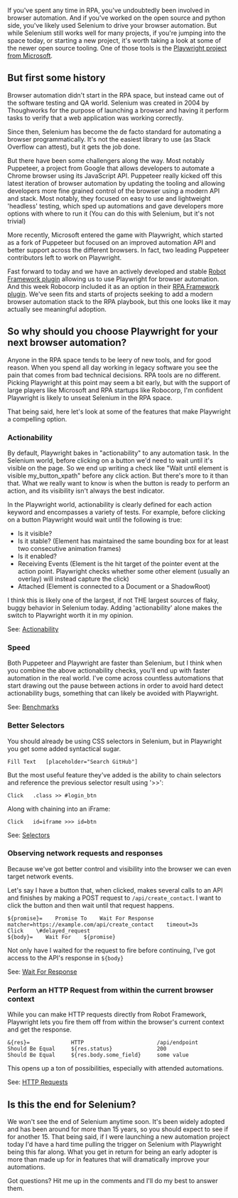 
If you've spent any time in RPA, you've undoubtedly been involved in browser automation. And if you've worked on the open source and python side, you've likely used Selenium to drive your browser automation. But while Selenium still works well for many projects, if you're jumping into the space today, or starting a new project, it's worth taking a look at some of the newer open source tooling. One of those tools is the [Playwright project from Microsoft](https://playwright.dev/).

## But first some history

Browser automation didn't start in the RPA space, but instead came out of the software testing and QA world. Selenium was created in 2004 by Thoughworks for the purpose of launching a browser and having it perform tasks to verify that a web application was working correctly.

Since then, Selenium has become the de facto standard for automating a browser programmatically. It's not the easiest library to use (as Stack Overflow can attest), but it gets the job done.

But there have been some challengers along the way. Most notably Puppeteer, a project from Google that allows developers to automate a Chrome browser using its JavaScript API. Puppeteer really kicked off this latest iteration of browser automation by updating the tooling and allowing developers more fine grained control of the browser using a modern API and stack. Most notably, they focused on easy to use and lightweight 'headless' testing, which sped up automations and gave developers more options with where to run it (You can do this with Selenium, but it's not trivial)

More recently, Microsoft entered the game with Playwright, which started as a fork of Puppeteer but focused on an improved automation API and better support across the different browsers. In fact, two leading Puppeteer contributors left to work on Playwright.

Fast forward to today and we have an actively developed and stable [Robot Framework plugin](https://marketsquare.github.io/robotframework-browser/Browser.html) allowing us to use Playwright for browser automation. And this week Robocorp included it as an option in their [RPA Framework plugin](https://rpaframework.org/libraries/browser_playwright/index.html#). We've seen fits and starts of projects seeking to add a modern browser automation stack to the RPA playbook, but this one looks like it may actually see meaningful adoption.

## So why should you choose Playwright for your next browser automation?

Anyone in the RPA space tends to be leery of new tools, and for good reason. When you spend all day working in legacy software you see the pain that comes from bad technical decisions. RPA tools are no different. Picking Playwright at this point may seem a bit early, but with the support of large players like Microsoft and RPA startups like Robocorp, I'm confident Playwright is likely to unseat Selenium in the RPA space.

That being said, here let's look at some of the features that make Playwright a compelling option.

### Actionability

By default, Playwright bakes in "actionability" to any automation task. In the Selenium world, before clicking on a button we'd need to wait until it's visible on the page. So we end up writing a check like "Wait until element is visible    my_button_xpath" before any click action. But there's more to it than that. What we really want to know is when the button is ready to perform an action, and its visibility isn't always the best indicator.
 
In the Playwright world, actionability is clearly defined for each action keyword and encompasses a variety of tests. For example, before clicking on a button Playwright would wait until the following is true:

- Is it visible?
- Is it stable? (Element has maintained the same bounding box for at least two consecutive animation frames)
- Is it enabled?
- Receiving Events (Element is the hit target of the pointer event at the action point. Playwright checks whether some other element (usually an overlay) will instead capture the click)
- Attached (Element is connected to a Document or a ShadowRoot)

I think this is likely one of the largest, if not THE largest sources of flaky, buggy behavior in Selenium today. Adding 'actionability' alone makes the switch to Playwright worth it in my opinion.

See: [Actionability](https://github.com/microsoft/playwright/blob/master/docs/actionability.md)


### Speed

Both Puppeteer and Playwright are faster than Selenium, but I think when you combine the above actionability checks, you'll end up with faster automation in the real world. I've come across countless automations that start drawing out the pause between actions in order to avoid hard detect actionability bugs, something that can likely be avoided with Playwright.

See: [Benchmarks](https://blog.checklyhq.com/puppeteer-vs-selenium-vs-playwright-speed-comparison)


### Better Selectors

You should already be using CSS selectors in Selenium, but in Playwright you get some added syntactical sugar.

```
Fill Text   [placeholder="Search GitHub"]
```

But the most useful feature they've added is the ability to chain selectors and reference the previous selector result using '>>':

```
Click   .class >> #login_btn
```

Along with chaining into an iFrame:

```
Click   id=iframe >>> id=btn
```

See: [Selectors](https://github.com/microsoft/playwright/blob/master/docs/selectors.md)


### Observing network requests and responses

Because we've got better control and visibility into the browser we can even target network events.

Let's say I have a button that, when clicked, makes several calls to an API and finishes by making a POST request to `/api/create_contact`. I want to click the button and then wait until that request happens.

```
${promise}=    Promise To    Wait For Response    matcher=https://example.com/api/create_contact    timeout=3s
Click    \#delayed_request
${body}=    Wait For    ${promise}
```

Not only have I waited for the request to fire before continuing, I've got access to the API's response in `${body}`

See: [Wait For Response](https://marketsquare.github.io/robotframework-browser/Browser.html#Wait%20For%20Response)


### Perform an HTTP Request from within the current browser context

While you can make HTTP requests directly from Robot Framework, Playwright lets you fire them off from within the browser's current context and get the response.

```
&{res}=             HTTP                       /api/endpoint
Should Be Equal     ${res.status}              200
Should Be Equal     ${res.body.some_field}     some value
```

This opens up a ton of possibilities, especially with attended automations.

See: [HTTP Requests](https://marketsquare.github.io/robotframework-browser/Browser.html#Http)


## Is this the end for Selenium?

We won't see the end of Selenium anytime soon. It's been widely adopted and has been around for more than 15 years, so you should expect to see if for another 15. That being said, if I were launching a new automation project today I'd have a hard time pulling the trigger on Selenium with Playwright being this far along. What you get in return for being an early adopter is more than made up for in features that will dramatically improve your automations.

Got questions? Hit me up in the comments and I'll do my best to answer them.
